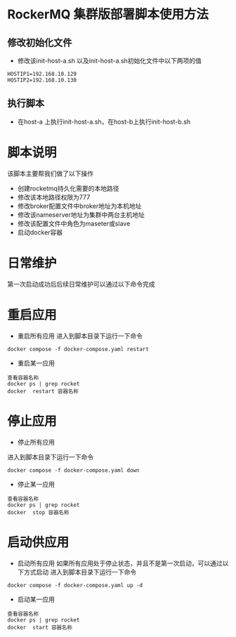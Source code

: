 # RockerMQ 集群版部署脚本使用方法

## 修改初始化文件
- 修改该init-host-a.sh 以及init-host-a.sh初始化文件中以下两项的值
```
HOSTIP1=192.168.10.129
HOSTIP2=192.168.10.130
```
## 执行脚本
- 在host-a 上执行init-host-a.sh，在host-b上执行init-host-b.sh

# 脚本说明
该脚本主要帮我们做了以下操作
- 创建rocketmq持久化需要的本地路径
- 修改该本地路径权限为777
- 修改broker配置文件中broker地址为本机地址
- 修改该nameserver地址为集群中两台主机地址
- 修改该配置文件中角色为maseter或slave
- 启动docker容器

# 日常维护
第一次启动成功后后续日常维护可以通过以下命令完成

# 重启应用
- 重启所有应用
进入到脚本目录下运行一下命令
```
docker compose -f docker-compose.yaml restart 
```
- 重启某一应用
```
查看容器名称
docker ps | grep rocket
docker  restart 容器名称
```
# 停止应用
- 停止所有应用

进入到脚本目录下运行一下命令
```
docker compose -f docker-compose.yaml down
```
- 停止某一应用
```
查看容器名称
docker ps | grep rocket
docker  stop 容器名称
```

# 启动供应用
- 启动所有应用
如果所有应用处于停止状态，并且不是第一次启动，可以通过以下方式启动
进入到脚本目录下运行一下命令
```
docker compose -f docker-compose.yaml up -d
```
- 启动某一应用
```
查看容器名称
docker ps | grep rocket
docker  start 容器名称
```